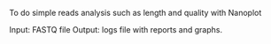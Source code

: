 To do simple reads analysis such as length and quality with Nanoplot

Input: FASTQ file
Output: logs file with reports and graphs. 





